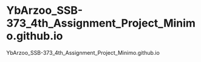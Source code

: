 # YbArzoo_SSB-373_4th_Assignment_Project_Minimo.github.io
YbArzoo_SSB-373_4th_Assignment_Project_Minimo.github.io
